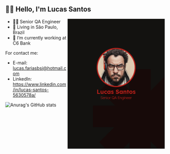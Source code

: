 ## 👋🏾 Hello, I'm Lucas Santos
<img align="right" height="410em" src="luke_1-01.png"/>

- 👨‍💻 Senior QA Engineer
- 📌 Living in São Paulo, Brazil
- 💼 I’m currently working at C6 Bank

For contact me:
- E-mail: lucas.fariasbsi@hotmail.com
- LinkedIn: https://www.linkedin.com/in/lucas-santos-5630578a/

![Anurag's GitHub stats](https://github-readme-stats.vercel.app/api?username=LucasSantos1091&show_icons=true&bg_color=131210&title_color=db241c&icon_color=db241c&text_color=efefef)
